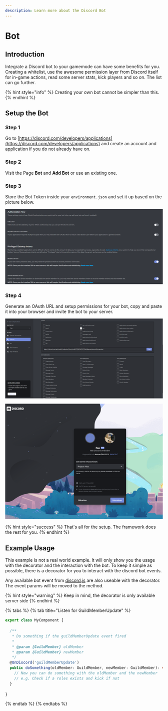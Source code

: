 ```yaml
---
description: Learn more about the Discord Bot
---
```


# Bot

## Introduction

Integrate a Discord bot to your gamemode can have some benefits for you. Creating a whitelist, use the awesome permission layer from Discord itself for in-game actions, read some server stats, kick players and so on. The list can go further.

{% hint style="info" %}
Creating your own bot cannot be simpler than this.
{% endhint %}

## Setup the Bot

### Step 1

Go to [https://discord.com/developers/applications](https://discord.com/developers/applications) and create an account and application if you do not already have on.

### Step 2

Visit the Page **Bot** and **Add Bot** or use an existing one.

### Step 3

Store the Bot Token inside your `environment.json` and set it up based on the picture below.

![Uncheck Public Bot and Check Privileged Gateway and Presence Intent](../../.gitbook/assets/intents.png)

### Step 4

Generate an OAuth URL and setup permissions for your bot, copy and paste it into your browser and invite the bot to your server.

![We prefer to check only the permissions you really want](../../.gitbook/assets/permissions_oauth.png)

![Invite the bot to your server](../../.gitbook/assets/invite_the_bot.png)

{% hint style="success" %}
That's all for the setup. The framework does the rest for you.
{% endhint %}

## Example Usage

This example is not a real world example. It will only show you the usage with the decorator and the interaction with the bot. To keep it simple as possible, there is a decorator for you to interact with the discord bot events.

Any available bot event from [discord.js](https://discordjs.guide/) are also useable with the decorator. The event params will be moved to the method.

{% hint style="warning" %}
Keep in mind, the decorator is only available server side
{% endhint %}

{% tabs %}
{% tab title="Listen for GuildMemberUpdate" %}
```typescript
export class MyComponent {

  /**
   * Do something if the guildMemberUpdate event fired
   *
   * @param {GuildMember} oldMember
   * @param {GuildMember} newMember
   */
  @OnDiscord('guildMemberUpdate')
  public doSomething(oldMember: GuildMember, newMember: GuildMember): void {
    // Now you can do something with the oldMember and the newMember
    // e.g. Check if a roles exists and kick if not
  }

}
```
{% endtab %}
{% endtabs %}

